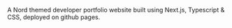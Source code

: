 A Nord themed developer portfolio website built using Next.js, Typescript & CSS, deployed on github pages.
